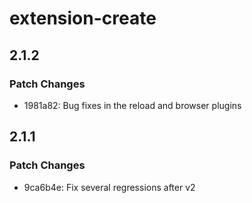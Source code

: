 # extension-create

## 2.1.2

### Patch Changes

- 1981a82: Bug fixes in the reload and browser plugins

## 2.1.1

### Patch Changes

- 9ca6b4e: Fix several regressions after v2
